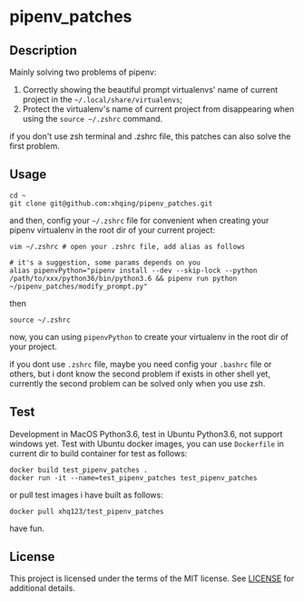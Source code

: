 # pipenv_patches
## Description
Mainly solving two problems of pipenv:
1. Correctly showing the beautiful prompt virtualenvs' name of current project in the `~/.local/share/virtualenvs`;
2. Protect the virtualenv's name of current project from disappearing when using the `source ~/.zshrc` command.

if you don't use zsh terminal and .zshrc file, this patches can also solve the first problem.

## Usage
```
cd ~
git clone git@github.com:xhqing/pipenv_patches.git
```
and then, config your `~/.zshrc` file for convenient when creating your pipenv virtualenv in the root dir of your current project:
```
vim ~/.zshrc # open your .zshrc file, add alias as follows 

# it's a suggestion, some params depends on you 
alias pipenvPython="pipenv install --dev --skip-lock --python /path/to/xxx/python36/bin/python3.6 && pipenv run python ~/pipenv_patches/modify_prompt.py"
```
then
```
source ~/.zshrc
```
now, you can using `pipenvPython` to create your virtualenv in the root dir of your project.

if you dont use `.zshrc` file, maybe you need config your `.bashrc` file or others, but i dont know the second problem if exists in other shell yet,
currently the second problem can be solved only when you use zsh.

## Test
Development in MacOS Python3.6, test in Ubuntu Python3.6, not support windows yet.
Test with Ubuntu docker images, you can use `Dockerfile` in current dir to build container for test as follows:
```
docker build test_pipenv_patches .
docker run -it --name=test_pipenv_patches test_pipenv_patches 
```
or pull test images i have built as follows:
```
docker pull xhq123/test_pipenv_patches
``` 
have fun.

## License
This project is licensed under the terms of the MIT license. See [LICENSE](https://github.com/xhqing/pipenv_patches/blob/master/LICENSE) for additional details.  
